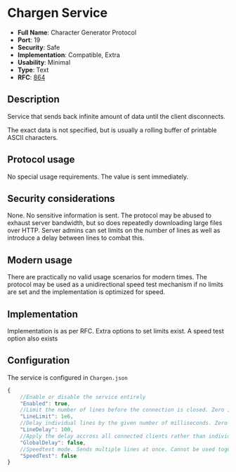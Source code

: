 # Chargen Service

- **Full Name**: Character Generator Protocol
- **Port**: 19
- **Security**: Safe
- **Implementation**: Compatible, Extra
- **Usability**: Minimal
- **Type**: Text
- **RFC**: [864](https://www.rfc-editor.org/rfc/rfc864)

## Description

Service that sends back infinite amount of data until the client disconnects.

The exact data is not specified, but is usually a rolling buffer of printable ASCII characters.

## Protocol usage

No special usage requirements. The value is sent immediately.

## Security considerations

None. No sensitive information is sent.
The protocol may be abused to exhaust server bandwidth, but so does repeatedly downloading large files over HTTP. Server admins can set limits on the number of lines as well as introduce a delay between lines to combat this.

## Modern usage

There are practically no valid usage scenarios for modern times. The protocol may be used as a unidirectional speed test mechanism if no limits are set and the implementation is optimized for speed.

## Implementation

Implementation is as per RFC. Extra options to set limits exist. A speed test option also exists

## Configuration

The service is configured in `Chargen.json`

```js
{
	//Enable or disable the service entirely
	"Enabled": true,
	//Limit the number of lines before the connection is closed. Zero indicates no limit
	"LineLimit": 1e6,
	//Delay individual lines by the given number of milliseconds. Zero indicates no delay
	"LineDelay": 100,
	//Apply the delay accross all connected clients rather than individually
	"GlobalDelay": false,
	//Speedtest mode. Sends multiple lines at once. Cannot be used together with LineDelay or GlobalDelay. LineLimit works but will only be accurate to a block boundary
	"SpeedTest": false
}
```
